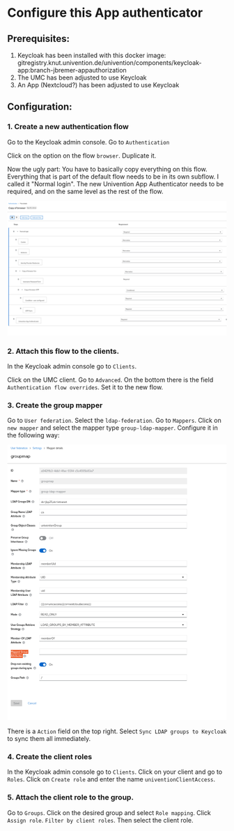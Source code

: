 # Configure this App authenticator

## Prerequisites:
1. Keycloak has been installed with this docker image: 
   gitregistry.knut.univention.de/univention/components/keycloak-app:branch-jbremer-appauthorization
2. The UMC has been adjusted to use Keycloak
3. An App (Nextcloud?) has been adjusted to use Keycloak

## Configuration:
### 1. Create a new authentication flow
 
   Go to the Keycloak admin console. Go to `Authentication`

   Click on the option on the flow `browser`. Duplicate it.

   Now the ugly part:
   You have to basically copy everything on this flow.
   Everything that is part of the default flow needs to be in its own subflow. I called it "Normal login".
   The new Univention App Authenticator needs to be required, and on the same level as the rest of the flow.

   ![flow](flow.png "New flow")

### 2. Attach this flow to the clients.
   In the Keycloak admin console go to `Clients`.

   Click on the UMC client. Go to `Advanced`. On the bottom there is the field
   `Authentication flow overrides`. Set it to the new flow.

### 3. Create the group mapper
   Go to `User federation`. Select the `ldap-federation`. Go to `Mappers`.
   Click on `new mapper` and select the mapper type `group-ldap-mapper`.
   Configure it in the following way:

   ![groupmap](groupmapper.png "Group mapper")

   There is a `Action` field on the top right. Select `Sync LDAP groups to Keycloak`
   to sync them all immediately.

### 4. Create the client roles
   In the Keycloak admin console go to `Clients`.
   Click on your client and go to `Roles`.
   Click on `Create role` and enter the name `univentionClientAccess`.

### 5. Attach the client role to the group.
   Go to `Groups`. Click on the desired group and select `Role mapping`.
   Click `Assign role`. `Filter by client roles`.
   Then select the client role.
 






